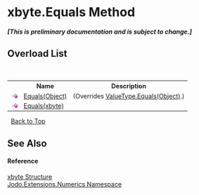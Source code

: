 # xbyte.Equals Method 
 _**\[This is preliminary documentation and is subject to change.\]**_


## Overload List
&nbsp;<table><tr><th></th><th>Name</th><th>Description</th></tr><tr><td>![Public method](media/pubmethod.gif "Public method")</td><td><a href="M_Jodo_Extensions_Numerics_xbyte_Equals_1">Equals(Object)</a></td><td> (Overrides <a href="https://docs.microsoft.com/dotnet/api/system.valuetype.equals#system-valuetype-equals(system-object)" target="_blank" rel="noopener noreferrer">ValueType.Equals(Object)</a>.)</td></tr><tr><td>![Public method](media/pubmethod.gif "Public method")</td><td><a href="M_Jodo_Extensions_Numerics_xbyte_Equals">Equals(xbyte)</a></td><td /></tr></table>&nbsp;
<a href="#xbyte.equals-method">Back to Top</a>

## See Also


#### Reference
<a href="T_Jodo_Extensions_Numerics_xbyte">xbyte Structure</a><br /><a href="N_Jodo_Extensions_Numerics">Jodo.Extensions.Numerics Namespace</a><br />